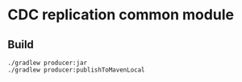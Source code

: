 # CDC replication common module

## Build

    ./gradlew producer:jar
    ./gradlew producer:publishToMavenLocal
